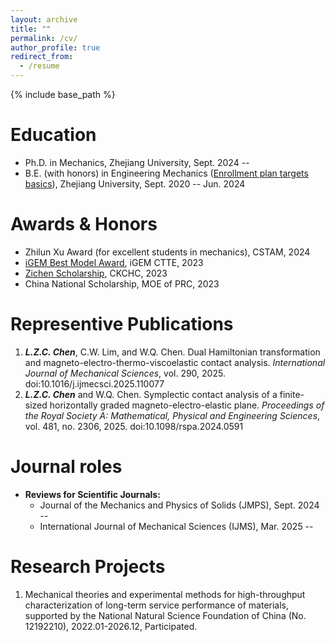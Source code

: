 ```yaml
---
layout: archive
title: ""
permalink: /cv/
author_profile: true
redirect_from:
  - /resume
---
```

{% include base_path %}

# Education
* Ph.D. in Mechanics, Zhejiang University, Sept. 2024 -- 
* B.E. (with honors) in Engineering Mechanics ([Enrollment plan targets basics](https://english.www.gov.cn/statecouncil/ministries/202001/16/content_WS5e1fbffcc6d0891feec02516.html)), Zhejiang University, Sept. 2020 -- Jun. 2024

<!---
# Academic experiences
* 
--->

# Awards & Honors
* Zhilun Xu Award (for excellent students in mechanics), CSTAM, 2024
* [iGEM Best Model Award](https://2023.igem.wiki/zju-china/model), iGEM CTTE, 2023
* [Zichen Scholarship](https://www.sohu.com/a/747012275_121124334), CKCHC, 2023
* China National Scholarship, MOE of PRC, 2023

# Representive Publications
1.	***L.Z.C. Chen***, C.W. Lim, and W.Q. Chen. Dual Hamiltonian transformation and magneto-electro-thermo-viscoelastic contact analysis. *International Journal of Mechanical Sciences*, vol. 290, 2025. doi:10.1016/j.ijmecsci.2025.110077
2.	***L.Z.C. Chen*** and W.Q. Chen. Symplectic contact analysis of a finite-sized horizontally graded magneto-electro-elastic plane. *Proceedings of the Royal Society A: Mathematical, Physical and Engineering Sciences*, vol. 481, no. 2306, 2025. doi:10.1098/rspa.2024.0591

# Journal roles
* **Reviews for Scientific Journals:**
  * Journal of the Mechanics and Physics of Solids (JMPS), Sept. 2024 --
  * International Journal of Mechanical Sciences (IJMS), Mar. 2025 --

# Research Projects
1. Mechanical theories and experimental methods for high-throughput characterization of long-term service performance of materials, supported by the National Natural Science Foundation of China (No. 12192210), 2022.01-2026.12, Participated.

<!--
## Publications (Papers & Conferences & Software)
  <ul>{% for post in site.publications reversed %}
    {% include archive-single-cv.html %}
  {% endfor %}</ul>
  
## Talks
  <ul>{% for post in site.talks reversed %}
    {% include archive-single-talk-cv.html  %}
  {% endfor %}</ul>
  
Teaching
======
  <ul>{% for post in site.teaching reversed %}
    {% include archive-single-cv.html %}
  {% endfor %}</ul>
  -->

